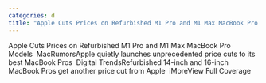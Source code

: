```yaml
---
categories: d
title: "Apple Cuts Prices on Refurbished M1 Pro and M1 Max MacBook Pro Models  MacRumors"
---
```

Apple Cuts Prices on Refurbished M1 Pro and M1 Max MacBook Pro Models&nbsp;&nbsp;MacRumorsApple quietly launches unprecedented price cuts to its best MacBook Pros&nbsp;&nbsp;Digital TrendsRefurbished 14-inch and 16-inch MacBook Pros get another price cut from Apple&nbsp;&nbsp;iMoreView Full Coverage